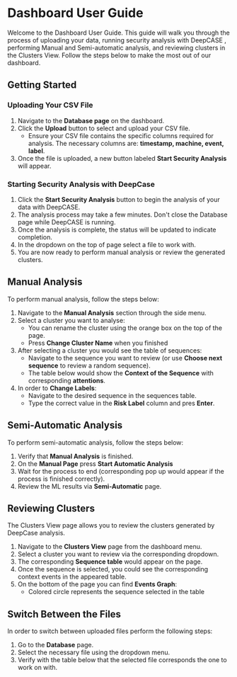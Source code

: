 # Dashboard User Guide

Welcome to the Dashboard User Guide. This guide will walk you through the process of uploading your data, running security analysis with DeepCASE , performing Manual and Semi-automatic analysis, and reviewing clusters in the Clusters View. Follow the steps below to make the most out of our dashboard.

## Getting Started

### Uploading Your CSV File

1. Navigate to the **Database page** on the dashboard.
2. Click the **Upload** button to select and upload your CSV file. 
   - Ensure your CSV file contains the specific columns required for analysis. The necessary columns are: **timestamp, machine, event, label**.
3. Once the file is uploaded, a new button labeled **Start Security Analysis** will appear.


### Starting Security Analysis with DeepCase

1. Click the **Start Security Analysis** button to begin the analysis of your data with DeepCASE. 
2. The analysis process may take a few minutes. Don't close the Database page while DeepCASE is running.
3. Once the analysis is complete, the status will be updated to indicate completion. 
4. In the dropdown on the top of page select a file to work with.
5. You are now ready to perform manual analysis or review the generated clusters.

## Manual Analysis

To perform manual analysis, follow the steps below:

1. Navigate to the **Manual Analysis** section through the side menu.
2. Select a cluster you want to analyse:
   - You can rename the cluster using the orange box on the top of the page.
   - Press **Change Cluster Name** when you finished
3. After selecting a cluster you would see the table of sequences:
   - Navigate to the sequence you want to review (or use **Choose next sequence** to review a random sequence).
   - The table below would show the **Context of the Sequence** with corresponding **attentions**.
4. In order to **Change Labels**:
   - Navigate to the desired sequence in the sequences table.
   - Type the correct value in the **Risk Label** column and pres **Enter**.

## Semi-Automatic Analysis

To perform semi-automatic analysis, follow the steps below:

1. Verify that **Manual Analysis** is finished.
2. On the **Manual Page** press **Start Automatic Analysis**
3. Wait for the process to end (corresponding pop up would appear if the process is finished correctly).
4. Review the ML results via **Semi-Automatic** page.

## Reviewing Clusters

The Clusters View page allows you to review the clusters generated by DeepCase analysis.

1. Navigate to the **Clusters View** page from the dashboard menu.
2. Select a cluster you want to review via the corresponding dropdown.
3. The corresponding **Sequence table** would appear on the page.
4. Once the sequence is selected, you could see the corresponding context events in the appeared table.
5. On the bottom of the page you can find **Events Graph**:
   - Colored circle represents the sequence selected in the table

## Switch Between the Files

In order to switch between uploaded files perform the following steps:

1. Go to the **Database** page.
2. Select the necessary file using the dropdown menu.
3. Verify with the table below that the selected file corresponds the one to work on with.

